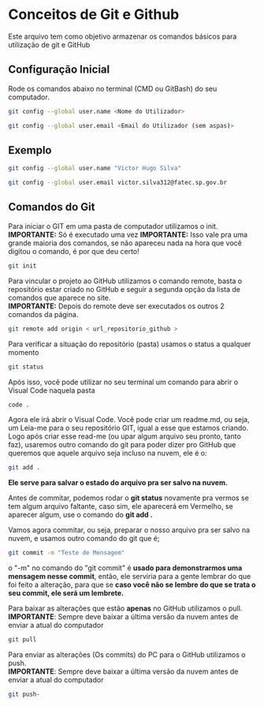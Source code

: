 # Conceitos de Git e Github
Este arquivo tem como objetivo armazenar os comandos básicos para utilização de git e GitHub

## Configuração Inicial 
Rode os comandos abaixo no terminal (CMD ou GitBash) do seu computador.
```bash
git config --global user.name <Nome do Utilizador>
```

```bash
git config --global user.email <Email do Utilizador (sem aspas)>
```

## Exemplo ##
```bash
git config --global user.name "Victor Hugo Silva"
```

```bash
git config --global user.email victor.silva312@fatec.sp.gov.br
```

## Comandos do Git
Para iniciar o GIT em uma pasta de computador utilizamos o init.
**IMPORTANTE:** Só é executado uma vez
**IMPORTANTE:** Isso vale pra uma grande maioria dos comandos, se não apareceu nada na hora que você digitou o comando, é por que deu certo!

```bash
git init
```

Para vincular o projeto ao GitHub utilizamos o comando remote, basta o repositório estar criado no GitHub e seguir a segunda opção da lista de comandos que aparece no site.<br>
**IMPORTANTE:** Depois do remote deve ser executados os outros 2 comandos da página.

```bash
git remote add origin < url_repositorio_github >
```

Para verificar a situação do repositório (pasta) usamos o status a qualquer momento

```bash
git status
```

Após isso, você pode utilizar no seu terminal um comando para abrir o Visual Code naquela pasta

```bash
code .
```

Agora ele irá abrir o Visual Code. Você pode criar um readme.md, ou seja, um Leia-me para o seu repositório GIT, igual a esse que estamos criando. Logo após criar esse read-me (ou upar algum arquivo seu pronto, tanto faz), usaremos outro comando do git para poder dizer pro GitHub que queremos que aquele arquivo seja incluso na nuvem, ele é o:

```bash
git add .
```
**Ele serve para salvar o estado do arquivo pra ser salvo na nuvem.**

Antes de commitar, podemos rodar o **git status** novamente pra vermos se tem algum arquivo faltante, caso sim, ele aparecerá em Vermelho, se aparecer algum, use o comando do **git add .**

Vamos agora commitar, ou seja, preparar o nosso arquivo pra ser salvo na nuvem, e usamos outro comando do git que é;

```bash
git commit -m "Teste de Mensagem" 
```
o "-m" no comando do "git commit" é **usado para demonstrarmos uma mensagem nesse commit**, então, ele serviria para a gente lembrar do que foi feito a alteração, para que se **caso você não se lembre do que se trata o seu commit, ele será um lembrete.**

Para baixar as alterações que estão **apenas** no GitHub utilizamos o pull. <br>
**IMPORTANTE**: Sempre deve baixar a última versão da nuvem antes de enviar a atual do computador
```bash
git pull
```

Para enviar as alterações (Os commits) do PC para o GitHub utilizamos o push. <br>
**IMPORTANTE**: Sempre deve baixar a última versão da nuvem antes de enviar a atual do computador
```bash
git push-
```
